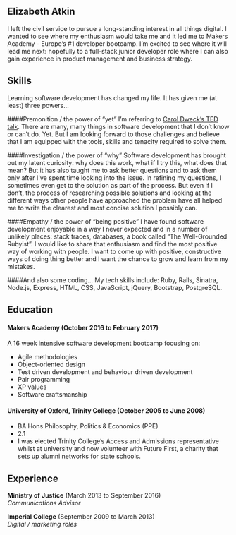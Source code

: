 ## Elizabeth Atkin

I left the civil service to pursue a long-standing interest in all things digital. I wanted to see where my enthusiasm would take me and it led me to Makers Academy - Europe’s \#1 developer bootcamp. I’m excited to see where it will lead me next: hopefully to a full-stack junior developer role where I can also gain experience in product management and business strategy.

## Skills

Learning software development has changed my life. It has given me (at least) three powers...

####Premonition / the power of “yet”
I’m referring to [Carol Dweck’s TED talk](https://www.ted.com/talks/carol_dweck_the_power_of_believing_that_you_can_improve). There are many, many things in software development that I don’t know or can’t do. Yet. But I am looking forward to those challenges and believe that I am equipped with the tools, skills and tenacity required to solve them.

####Investigation / the power of “why”
Software development has brought out my latent curiosity: why does this work, what if I try this, what does that mean? But it has also taught me to ask better questions and to ask them only after I've spent time looking into the issue. In refining my questions, I sometimes even get to the solution as part of the process. But even if I don’t, the process of researching possible solutions and looking at the different ways other people have approached the problem have all helped me to write the clearest and most concise solution I possibly can.

####Empathy / the power of “being positive”
I have found software development enjoyable in a way I never expected and in a number of unlikely places: stack traces, databases, a book called “The Well-Grounded Rubyist”. I would like to share that enthusiasm and find the most positive way of working with people. I want to come up with positive, constructive ways of doing thing better and I want the chance to grow and learn from my mistakes.

####And also some coding...
My tech skills include: Ruby, Rails, Sinatra, Node.js, Express, HTML, CSS, JavaScript, jQuery, Bootstrap, PostgreSQL.

## Education

#### Makers Academy (October 2016 to February 2017)

A 16 week intensive software development bootcamp focusing on:
- Agile methodologies
- Object-oriented design
- Test driven development and behaviour driven development
- Pair programming
- XP values
- Software craftsmanship

#### University of Oxford, Trinity College (October 2005 to June 2008)

- BA Hons Philosophy, Politics & Economics (PPE)
- 2.1
- I was elected Trinity College’s Access and Admissions representative whilst at university and now volunteer with Future First, a charity that sets up alumni networks for state schools.

## Experience

**Ministry of Justice** (March 2013 to September 2016)    
*Communications Advisor*

**Imperial College** (September 2009 to March 2013)   
*Digital / marketing roles*  
